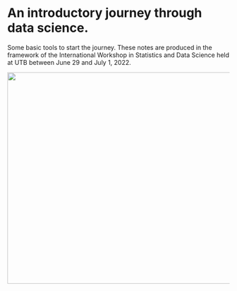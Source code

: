 # An introductory journey through data science.

Some basic tools to start the journey. These notes are produced in the framework of the International Workshop in Statistics and Data Science held at UTB between June 29 and July 1, 2022.

<p float="left">
  <img src="https://www.byui.edu/images/Mauricio%20Test/Data-Science-Banner.jpg" width="1000" height=480 />
</p>
